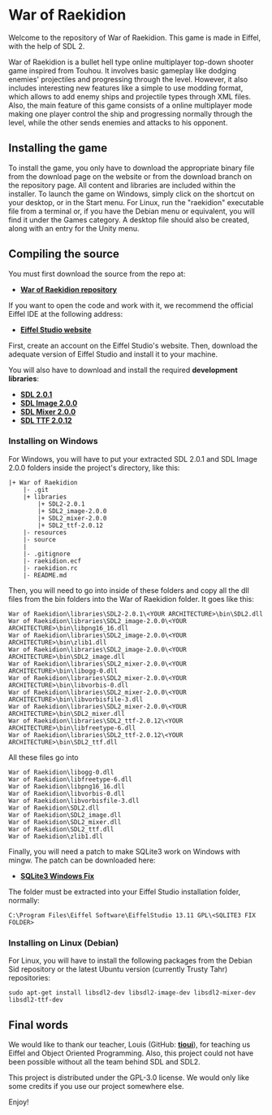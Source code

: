 War of Raekidion
================

Welcome to the repository of War of Raekidion. This game is made in Eiffel, 
with the help of SDL 2. 

War of Raekidion is a bullet hell type online multiplayer top-down shooter game 
inspired from Touhou. It involves basic gameplay like dodging enemies' projectiles 
and progressing through the level. However, it also includes interesting new 
features like a simple to use modding format, which allows to add enemy ships 
and projectile types through XML files. Also, the main feature of this game 
consists of a online multiplayer mode making one player control the ship and 
progressing normally through the level, while the other sends enemies and attacks 
to his opponent.

Installing the game
----------------------

To install the game, you only have to download the appropriate binary file from 
the download page on the website or from the download branch on the repository page. 
All content and libraries are included within the installer. To launch the game on 
Windows, simply click on the shortcut on your desktop, or in the Start menu. For 
Linux, run the "raekidion" executable file from a terminal or, if you have the 
Debian menu or equivalent, you will find it under the Games category. A desktop 
file should also be created, along with an entry for the Unity menu.

Compiling the source
---------------------

You must first download the source from the repo at:

- [**War of Raekidion repository**][1]

If you want to open the code and work with it, we recommend the official Eiffel 
IDE at the following address: 

- [**Eiffel Studio website**][2]

First, create an account on the Eiffel Studio's website. Then, download the adequate 
version of Eiffel Studio and install it to your machine.

You will also have to download and install the required **development libraries**: 

- [**SDL 2.0.1**][3]
- [**SDL Image 2.0.0**][4]
- [**SDL Mixer 2.0.0**][5]
- [**SDL TTF 2.0.12**][6]

### Installing on Windows

For Windows, you will have to put your extracted SDL 2.0.1 and SDL Image 2.0.0 
folders inside the project's directory, like this:

    |+ War of Raekidion
		|- .git
		|+ libraries
			|+ SDL2-2.0.1
			|+ SDL2_image-2.0.0
			|+ SDL2_mixer-2.0.0
			|+ SDL2_ttf-2.0.12
		|- resources
		|- source
		|
		|- .gitignore
		|- raekidion.ecf
		|- raekidion.rc
		|- README.md
		
Then, you will need to go into inside of these folders and copy all the dll files from 
the bin folders into the War of Raekidion folder. It goes like this: 

	War of Raekidion\libraries\SDL2-2.0.1\<YOUR ARCHITECTURE>\bin\SDL2.dll
	War of Raekidion\libraries\SDL2_image-2.0.0\<YOUR ARCHITECTURE>\bin\libpng16_16.dll
	War of Raekidion\libraries\SDL2_image-2.0.0\<YOUR ARCHITECTURE>\bin\zlib1.dll
	War of Raekidion\libraries\SDL2_image-2.0.0\<YOUR ARCHITECTURE>\bin\SDL2_image.dll
	War of Raekidion\libraries\SDL2_mixer-2.0.0\<YOUR ARCHITECTURE>\bin\libogg-0.dll
	War of Raekidion\libraries\SDL2_mixer-2.0.0\<YOUR ARCHITECTURE>\bin\libvorbis-0.dll
	War of Raekidion\libraries\SDL2_mixer-2.0.0\<YOUR ARCHITECTURE>\bin\libvorbisfile-3.dll
	War of Raekidion\libraries\SDL2_mixer-2.0.0\<YOUR ARCHITECTURE>\bin\SDL2_mixer.dll
	War of Raekidion\libraries\SDL2_ttf-2.0.12\<YOUR ARCHITECTURE>\bin\libfreetype-6.dll
	War of Raekidion\libraries\SDL2_ttf-2.0.12\<YOUR ARCHITECTURE>\bin\SDL2_ttf.dll
	
All these files go into
	
	War of Raekidion\libogg-0.dll
	War of Raekidion\libfreetype-6.dll
	War of Raekidion\libpng16_16.dll
	War of Raekidion\libvorbis-0.dll
	War of Raekidion\libvorbisfile-3.dll
	War of Raekidion\SDL2.dll 
	War of Raekidion\SDL2_image.dll
	War of Raekidion\SDL2_mixer.dll
	War of Raekidion\SDL2_ttf.dll
	War of Raekidion\zlib1.dll
	
Finally, you will need a patch to make SQLite3 work on Windows with mingw. The patch can 
be downloaded here:

- [**SQLite3 Windows Fix**][7]

The folder must be extracted into your Eiffel Studio installation folder, normally:

	C:\Program Files\Eiffel Software\EiffelStudio 13.11 GPL\<SQLITE3 FIX FOLDER>

### Installing on Linux (Debian)

For Linux, you will have to install the following packages from the Debian Sid repository 
or the latest Ubuntu version (currently Trusty Tahr) repositories:

	sudo apt-get install libsdl2-dev libsdl2-image-dev libsdl2-mixer-dev libsdl2-ttf-dev

Final words
-----------

We would like to thank our teacher, Louis (GitHub: [**tioui**][8]), for teaching us 
Eiffel and Object Oriented Programming. Also, this project could not have been 
possible without all the team behind SDL and SDL2.

This project is distributed under the GPL-3.0 license. We would only like some 
credits if you use our project somewhere else. 

Enjoy!

[1]:  http://www.bitbucket.org/Learz/raekidion
[2]:  http://www.eiffel.com/
[3]:  http://www.libsdl.org/release/SDL2-devel-2.0.1-mingw.tar.gz
[4]:  http://www.libsdl.org/projects/SDL_image/release/SDL2_image-devel-2.0.0-mingw.tar.gz
[5]:  http://www.libsdl.org/projects/SDL_ttf/release/SDL2_ttf-devel-2.0.12-mingw.tar.gz
[6]:  http://www.libsdl.org/projects/SDL_mixer/release/SDL2_mixer-devel-2.0.0-mingw.tar.gz
[7]:  http://www.raekidion.sml.name/sqlite3_winfix.7z
[8]:  http://www.github.com/tioui
